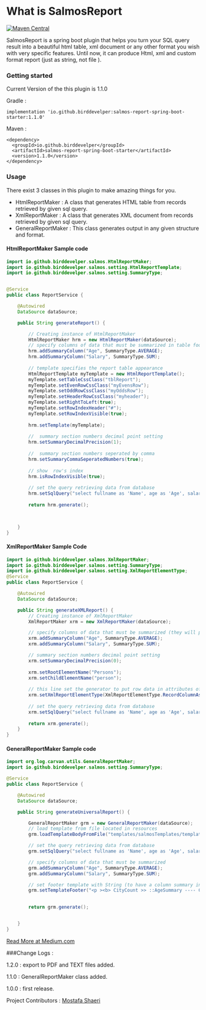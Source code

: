 What is SalmosReport
======
[![Maven Central](https://img.shields.io/maven-central/v/io.github.birddevelper/salmos-report-spring-boot-starter.svg?label=Maven%20Central)](https://search.maven.org/search?q=g:%22io.github.birddevelper%22%20AND%20a:%22salmos-report-spring-boot-starter%22)

SalmosReport is a spring boot plugin that helps you turn your SQL query result into a beautiful html table, xml document or any other format you wish with very specific features. Until now, it can produce Html, xml and custom format report (just as string, not file ).

### Getting started


Current Version of the this plugin is 1.1.0

Gradle :
```shell
implementation 'io.github.birddevelper:salmos-report-spring-boot-starter:1.1.0'
```


Maven :
```shell
<dependency>
  <groupId>io.github.birddevelper</groupId>
  <artifactId>salmos-report-spring-boot-starter</artifactId>
  <version>1.1.0</version>
</dependency>
```

### Usage

There exist 3 classes in this plugin to make amazing things for you.

* HtmlReportMaker : A class that generates HTML table from records retrieved by given sql query.
* XmlReportMaker : A class that generates XML document from records retrieved by given sql query.
* GeneralReportMaker : This class generates output in any given structure and format.

#### HtmlReportMaker Sample code

```java
import io.github.birddevelper.salmos.HtmlReportMaker;
import io.github.birddevelper.salmos.setting.HtmlReportTemplate;
import io.github.birddevelper.salmos.setting.SummaryType;


@Service
public class ReportService {

    @Autowired
    DataSource dataSource;

    public String generateReport() {

        // Creating instance of HtmlReportMaker
        HtmlReportMaker hrm = new HtmlReportMaker(dataSource);
        // specify columns of data that must be summarized in table footer row
        hrm.addSummaryColumn("Age", SummaryType.AVERAGE);
        hrm.addSummaryColumn("Salary", SummaryType.SUM);
        
        // template specifies the report table appearance
        HtmlReportTemplate myTemplate = new HtmlReportTemplate();
        myTemplate.setTableCssClass("tblReport");
        myTemplate.setEvenRowCssClass("myEvensRow");
        myTemplate.setOddRowCssClass("myOddsRow");
        myTemplate.setHeaderRowCssClass("myheader");
        myTemplate.setRightToLeft(true);
        myTemplate.setRowIndexHeader("#");
        myTemplate.setRowIndexVisible(true);
        
        hrm.setTemplate(myTemplate);
        
        //  summary section numbers decimal point setting
        hrm.setSummaryDecimalPrecision(1);
        
        //  summary section numbers seperated by comma 
        hrm.setSummaryCommaSeperatedNumbers(true);
        
        // show  row's index
        hrm.isRowIndexVisible(true);
        
        // set the query retrieving data from database
        hrm.setSqlQuery("select fullname as 'Name', age as 'Age', salary as 'Salary'   from chamber limit 0,10");
        
        return hrm.generate();

      

    }
}
```




#### XmlReportMaker Sample Code

```java
import io.github.birddevelper.salmos.XmlReportMaker;
import io.github.birddevelper.salmos.setting.SummaryType;
import io.github.birddevelper.salmos.setting.XmlReportElementType;
@Service
public class ReportService {

    @Autowired
    DataSource dataSource;

    public String generateXMLReport() {
        // Creating instance of XmlReportMaker
        XmlReportMaker xrm = new XmlReportMaker(dataSource);

        // specify columns of data that must be summarized (they will put in root element as attribute) 
        xrm.addSummaryColumn("Age", SummaryType.AVERAGE);
        xrm.addSummaryColumn("Salary", SummaryType.SUM);

        // summary section numbers decimal point setting
        xrm.setSummaryDecimalPrecision(0);
        
        xrm.setRootElementName("Persons");
        xrm.setChildElementName("person");
        
        // this line set the generator to put row data in attributes of row element
        xrm.setXmlReportElementType(XmlReportElementType.RecordColumnAsElementAttribute);
        
        // set the query retrieving data from database
        xrm.setSqlQuery("select fullname as 'Name', age as 'Age', salary as 'Salary'   from chamber limit 0,10");
        
        return xrm.generate();
    }
}
```






#### GeneralReportMaker Sample code

```java
import org.log.carvan.utils.GeneralReportMaker;
import io.github.birddevelper.salmos.setting.SummaryType;

@Service
public class ReportService {

    @Autowired
    DataSource dataSource;

    public String generateUniversalReport() {

        GeneralReportMaker grm = new GeneralReportMaker(dataSource);
        // load template from file located in resources 
        grm.loadTemplateBodyFromFile("templates/salmosTemplates/template1.html");

        // set the query retrieving data from database
        grm.setSqlQuery("select fullname as 'Name', age as 'Age', salary as 'Salary'   from chamber limit 0,10");

        // specify columns of data that must be summarized 
        grm.addSummaryColumn("Age", SummaryType.AVERAGE);
        grm.addSummaryColumn("Salary", SummaryType.SUM);

        // set footer template with String (to have a column summary in footer, you should use ::[column name]Summary in template 
        grm.setTemplateFooter("<p ><b> CityCount >> ::AgeSummary ---- Capacity Average >> ::SalarySummary </b> </p>");

        
        return grm.generate();


    }
}
```

[Read More at Medium.com ](https://medium.com/javarevisited/with-salmos-report-in-spring-boot-generate-reports-in-few-lines-of-code-b5212486b921)



###Change Logs :

1.2.0 : export to PDF and TEXT files added. 

1.1.0 : GeneralReportMaker class added.

1.0.0 : first release.



Project Contributors : [Mostafa Shaeri](https://m-shaeri.ir/blog/with-salmos-report-generate-reports-in-any-format-you-need/)
